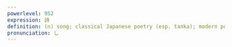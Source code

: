 ```yaml
---
powerlevel: 952
expression: 詩
definition: (n) song; classical Japanese poetry (esp. tanka); modern poetry; (P)
pronunciation: し
---
```

